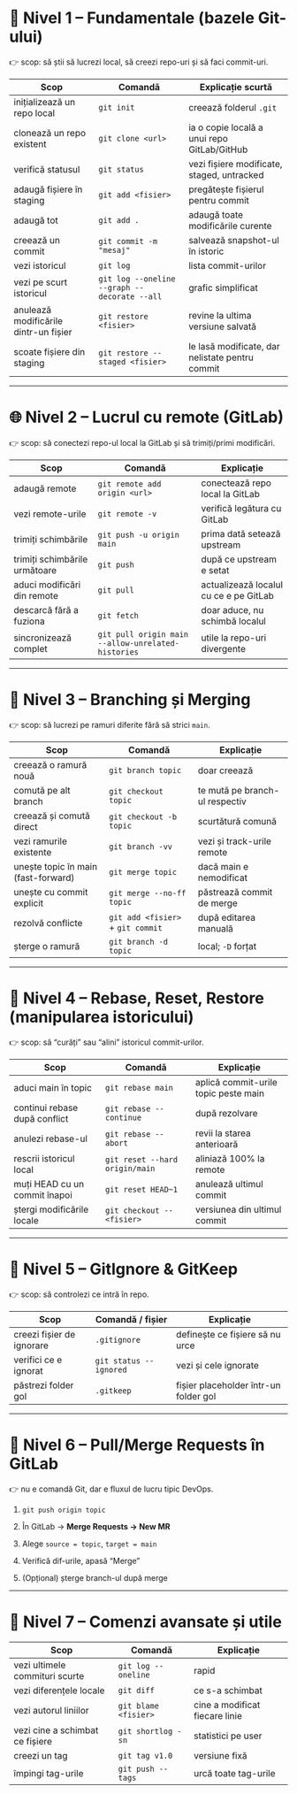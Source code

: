 # 🧱 **Nivel 1 – Fundamentale (bazele Git-ului)**

👉 scop: să știi să lucrezi local, să creezi repo-uri și să faci commit-uri.

|Scop|Comandă|Explicație scurtă|
|---|---|---|
|inițializează un repo local|`git init`|creează folderul `.git`|
|clonează un repo existent|`git clone <url>`|ia o copie locală a unui repo GitLab/GitHub|
|verifică statusul|`git status`|vezi fișiere modificate, staged, untracked|
|adaugă fișiere în staging|`git add <fisier>`|pregătește fișierul pentru commit|
|adaugă tot|`git add .`|adaugă toate modificările curente|
|creează un commit|`git commit -m "mesaj"`|salvează snapshot-ul în istoric|
|vezi istoricul|`git log`|lista commit-urilor|
|vezi pe scurt istoricul|`git log --oneline --graph --decorate --all`|grafic simplificat|
|anulează modificările dintr-un fișier|`git restore <fisier>`|revine la ultima versiune salvată|
|scoate fișiere din staging|`git restore --staged <fisier>`|le lasă modificate, dar nelistate pentru commit|

---

# 🌐 **Nivel 2 – Lucrul cu remote (GitLab)**

👉 scop: să conectezi repo-ul local la GitLab și să trimiți/primi modificări.

|Scop|Comandă|Explicație|
|---|---|---|
|adaugă remote|`git remote add origin <url>`|conectează repo local la GitLab|
|vezi remote-urile|`git remote -v`|verifică legătura cu GitLab|
|trimiți schimbările|`git push -u origin main`|prima dată setează upstream|
|trimiți schimbările următoare|`git push`|după ce upstream e setat|
|aduci modificări din remote|`git pull`|actualizează localul cu ce e pe GitLab|
|descarcă fără a fuziona|`git fetch`|doar aduce, nu schimbă localul|
|sincronizează complet|`git pull origin main --allow-unrelated-histories`|utile la repo-uri divergente|

---

# 🌿 **Nivel 3 – Branching și Merging**

👉 scop: să lucrezi pe ramuri diferite fără să strici `main`.

|Scop|Comandă|Explicație|
|---|---|---|
|creează o ramură nouă|`git branch topic`|doar creează|
|comută pe alt branch|`git checkout topic`|te mută pe branch-ul respectiv|
|creează și comută direct|`git checkout -b topic`|scurtătură comună|
|vezi ramurile existente|`git branch -vv`|vezi și track-urile remote|
|unește topic în main (fast-forward)|`git merge topic`|dacă main e nemodificat|
|unește cu commit explicit|`git merge --no-ff topic`|păstrează commit de merge|
|rezolvă conflicte|`git add <fisier>` + `git commit`|după editarea manuală|
|șterge o ramură|`git branch -d topic`|local; `-D` forțat|

---

# 🔄 **Nivel 4 – Rebase, Reset, Restore (manipularea istoricului)**

👉 scop: să “curăți” sau “alini” istoricul commit-urilor.

|Scop|Comandă|Explicație|
|---|---|---|
|aduci main în topic|`git rebase main`|aplică commit-urile topic peste main|
|continui rebase după conflict|`git rebase --continue`|după rezolvare|
|anulezi rebase-ul|`git rebase --abort`|revii la starea anterioară|
|rescrii istoricul local|`git reset --hard origin/main`|aliniază 100% la remote|
|muți HEAD cu un commit înapoi|`git reset HEAD~1`|anulează ultimul commit|
|ștergi modificările locale|`git checkout -- <fisier>`|versiunea din ultimul commit|

---

# 🧰 **Nivel 5 – GitIgnore & GitKeep**

👉 scop: să controlezi ce intră în repo.

|Scop|Comandă / fișier|Explicație|
|---|---|---|
|creezi fișier de ignorare|`.gitignore`|definește ce fișiere să nu urce|
|verifici ce e ignorat|`git status --ignored`|vezi și cele ignorate|
|păstrezi folder gol|`.gitkeep`|fișier placeholder într-un folder gol|

---

# 💬 **Nivel 6 – Pull/Merge Requests în GitLab**

👉 nu e comandă Git, dar e fluxul de lucru tipic DevOps.

1. `git push origin topic`
    
2. În GitLab → **Merge Requests → New MR**
    
3. Alege `source = topic`, `target = main`
    
4. Verifică dif-urile, apasă “Merge”
    
5. (Opțional) șterge branch-ul după merge
    

---

# 🧠 **Nivel 7 – Comenzi avansate și utile**

|Scop|Comandă|Explicație|
|---|---|---|
|vezi ultimele commituri scurte|`git log --oneline`|rapid|
|vezi diferențele locale|`git diff`|ce s-a schimbat|
|vezi autorul liniilor|`git blame <fisier>`|cine a modificat fiecare linie|
|vezi cine a schimbat ce fișiere|`git shortlog -sn`|statistici pe user|
|creezi un tag|`git tag v1.0`|versiune fixă|
|împingi tag-urile|`git push --tags`|urcă toate tag-urile|